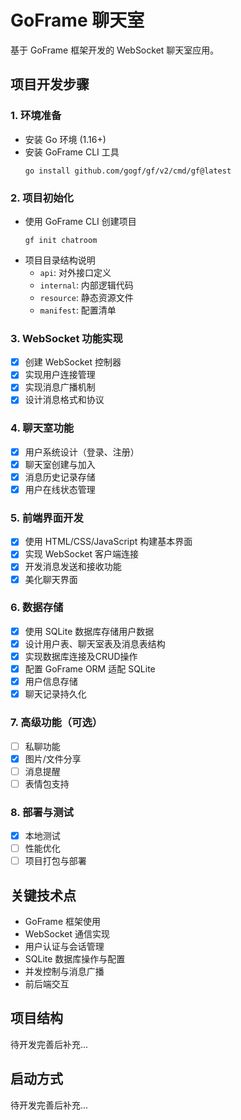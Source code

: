 # GoFrame 聊天室

基于 GoFrame 框架开发的 WebSocket 聊天室应用。

## 项目开发步骤

### 1. 环境准备
- 安装 Go 环境 (1.16+)
- 安装 GoFrame CLI 工具
  ```
  go install github.com/gogf/gf/v2/cmd/gf@latest
  ```

### 2. 项目初始化
- 使用 GoFrame CLI 创建项目
  ```
  gf init chatroom
  ```
- 项目目录结构说明
  - `api`: 对外接口定义
  - `internal`: 内部逻辑代码
  - `resource`: 静态资源文件
  - `manifest`: 配置清单

### 3. WebSocket 功能实现
- [x] 创建 WebSocket 控制器
- [x] 实现用户连接管理
- [x] 实现消息广播机制
- [x] 设计消息格式和协议

### 4. 聊天室功能
- [x] 用户系统设计（登录、注册）
- [x] 聊天室创建与加入
- [x] 消息历史记录存储
- [x] 用户在线状态管理

### 5. 前端界面开发
- [x] 使用 HTML/CSS/JavaScript 构建基本界面
- [x] 实现 WebSocket 客户端连接
- [x] 开发消息发送和接收功能
- [x] 美化聊天界面

### 6. 数据存储
- [x] 使用 SQLite 数据库存储用户数据
- [x] 设计用户表、聊天室表及消息表结构
- [x] 实现数据库连接及CRUD操作
- [x] 配置 GoFrame ORM 适配 SQLite
- [x] 用户信息存储
- [x] 聊天记录持久化

### 7. 高级功能（可选）
- [ ] 私聊功能
- [x] 图片/文件分享
- [ ] 消息提醒
- [ ] 表情包支持

### 8. 部署与测试
- [x] 本地测试
- [ ] 性能优化
- [ ] 项目打包与部署

## 关键技术点
- GoFrame 框架使用
- WebSocket 通信实现
- 用户认证与会话管理
- SQLite 数据库操作与配置
- 并发控制与消息广播
- 前后端交互

## 项目结构
待开发完善后补充...

## 启动方式
待开发完善后补充...
